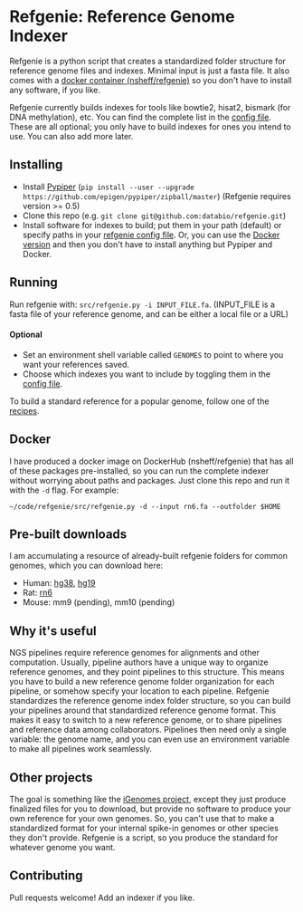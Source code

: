 # Refgenie: Reference Genome Indexer

Refgenie is a python script that creates a standardized folder structure for reference genome files and indexes. Minimal input is just a fasta file. It also comes with a [docker container (nsheff/refgenie)](https://hub.docker.com/r/nsheff/refgenie/) so you don't have to install any software, if you like.

Refgenie currently builds indexes for tools like bowtie2, hisat2, bismark (for DNA methylation), etc. You can find the complete list in the [config file](src/refgenie.yaml). These are all optional; you only have to build indexes for ones you intend to use. You can also add more later.

## Installing

* Install [Pypiper](http://databio.org/pypiper/) (`pip install --user --upgrade https://github.com/epigen/pypiper/zipball/master`) (Refgenie requires version >= 0.5)
* Clone this repo (e.g. `git clone git@github.com:databio/refgenie.git`)
* Install software for indexes to build; put them in your path (default) or specify paths in your [refgenie config file](src/refgenie.yaml). Or, you can use the [Docker version](#docker) and then you don't have to install anything but Pypiper and Docker.

## Running

Run refgenie with: `src/refgenie.py -i INPUT_FILE.fa`. (INPUT_FILE is a fasta file of your reference genome, and can be either a local file or a URL)

#### Optional

* Set an environment shell variable called `GENOMES` to point to where you want your references saved.
* Choose which indexes you want to include by toggling them in the [config file](src/refgenie.yaml).

To build a standard reference for a popular genome, follow one of the [recipes](recipes.md).

## Docker

I have produced a docker image on DockerHub (nsheff/refgenie) that has all of these packages pre-installed, so you can run the complete indexer without worrying about paths and packages. Just clone this repo and run it with the `-d` flag. For example:

```
~/code/refgenie/src/refgenie.py -d --input rn6.fa --outfolder $HOME
```

## Pre-built downloads

I am accumulating a resource of already-built refgenie folders for common genomes, which you can download here:

* Human: [hg38](http://obx.cphg.virginia.edu/swift/refgenome.php?assembly=hg38), [hg19](http://obx.cphg.virginia.edu/swift/refgenome.php?assembly=hg19)
* Rat: [rn6](http://obx.cphg.virginia.edu/swift/refgenome.php?assembly=rn6)
* Mouse: mm9 (pending), mm10 (pending)



## Why it's useful

NGS pipelines require reference genomes for alignments and other computation. Usually, pipeline authors have a unique way to organize reference genomes, and they point pipelines to this structure. This means you have to build a new reference genome folder organization for each pipeline, or somehow specify your location to each pipeline. Refgenie standardizes the reference genome index folder structure, so you can build your pipelines around that standardized reference genome format. This makes it easy to switch to a new reference genome, or to share pipelines and reference data among collaborators. Pipelines then need only a single variable: the genome name, and you can even use an environment variable to make all pipelines work seamlessly.

## Other projects

The goal is something like the [iGenomes project](http://support.illumina.com/sequencing/sequencing_software/igenome.html), except they just produce finalized files for you to download, but provide no software to produce your own reference for your own genomes. So, you can't use that to make a standardized format for your internal spike-in genomes or other species they don't provide. Refgenie is a script, so you produce the standard for whatever genome you want.

## Contributing

Pull requests welcome! Add an indexer if you like.
